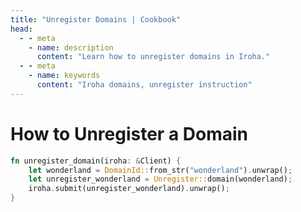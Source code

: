 ```yaml
---
title: "Unregister Domains | Cookbook"
head:
  - - meta
    - name: description
      content: "Learn how to unregister domains in Iroha."
  - - meta
    - name: keywords
      content: "Iroha domains, unregister instruction"
---
```


# How to Unregister a Domain

```rust
fn unregister_domain(iroha: &Client) {
    let wonderland = DomainId::from_str("wonderland").unwrap();
    let unregister_wonderland = Unregister::domain(wonderland);
    iroha.submit(unregister_wonderland).unwrap();
}
```